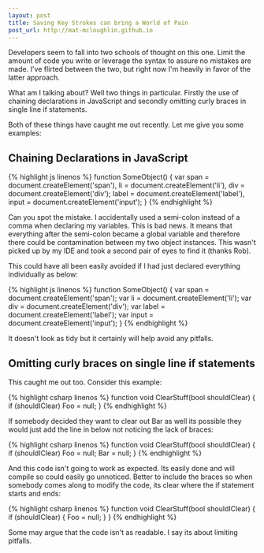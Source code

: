 ```yaml
---
layout: post
title: Saving Key Strokes can bring a World of Pain
post_url: http://mat-mcloughlin.github.io
---
```


Developers seem to fall into two schools of thought on this one. Limit the amount of code you write or leverage the syntax to assure no mistakes are made. I've flirted between the two, but right now I'm heavily in favor of the latter approach. 

What am I talking about? Well two things in particular. Firstly the use of chaining declarations in JavaScript and secondly omitting curly braces in single line if statements.

Both of these things have caught me out recently. Let me give you some examples:

## Chaining Declarations in JavaScript

{% highlight js linenos %}
function SomeObject() {
    var span = document.createElement('span'),
        li = document.createElement('li'),
        div = document.createElement('div');
        label = document.createElement('label'),
        input = document.createElement('input');
}
{% endhighlight %}

Can you spot the mistake. I accidentally used a semi-colon instead of a comma when declaring my variables. This is bad news. It means that everything after the semi-colon became a global variable and therefore there could be contamination between my two object instances. This wasn't picked up by my IDE and took a second pair of eyes to find it (thanks Rob). 

This could have all been easily avoided if I had just declared everything individually as below:

{% highlight js linenos %}
function SomeObject() {
    var span = document.createElement('span');
    var li = document.createElement('li');
    var div = document.createElement('div');
    var label = document.createElement('label');
    var input = document.createElement('input');
}
{% endhighlight %}

It doesn't look as tidy but it certainly will help avoid any pitfalls.

## Omitting curly braces on single line if statements
This caught me out too. Consider this example:

{% highlight csharp linenos %}
function void ClearStuff(bool shouldIClear) {
    if (shouldIClear)
        Foo = null;
}
{% endhighlight %}

If somebody decided they want to clear out Bar as well its possible they would just add the line in below not noticing the lack of braces:

{% highlight csharp linenos %}
function void ClearStuff(bool shouldIClear) {
    if (shouldIClear)
        Foo = null;
        Bar = null;
}
{% endhighlight %}

And this code isn't going to work as expected. Its easily done and will compile so could easily go unnoticed. Better to include the braces so when somebody comes along to modify the code, its clear where the if statement starts and ends:

{% highlight csharp linenos %}
function void ClearStuff(bool shouldIClear) {
    if (shouldIClear)
    {
        Foo = null;
    }
}
{% endhighlight %}

Some may argue that the code isn't as readable. I say its about limiting pitfalls.